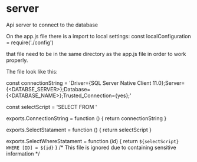 # server
Api server to connect to the database

On the app.js file there is a import to local settings:
const localConfiguration = require('./config')

that file need to be in the same directory as the app.js file in order to work properly.

The file look like this:

const connectionString = 'Driver={SQL Server Native Client 11.0};Server={<DATABSE_SERVER>};Database={<DATABASE_NAME>};Trusted_Connection={yes};'

const selectScript = 'SELECT <COLUMNS> FROM <TABLE>'

exports.ConnectionString = function () {
  return connectionString
}

exports.SelectStatament = function () {
  return selectScript
}

exports.SelectWhereStatament = function (id) {
  return `${selectScript} WHERE [ID] = ${id}`
}
/*
This file is ignored due to containing sensitive information
 */
